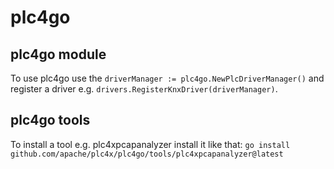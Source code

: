 <!--
  Licensed to the Apache Software Foundation (ASF) under one
  or more contributor license agreements.  See the NOTICE file
  distributed with this work for additional information
  regarding copyright ownership.  The ASF licenses this file
  to you under the Apache License, Version 2.0 (the
  "License"); you may not use this file except in compliance
  with the License.  You may obtain a copy of the License at

      http://www.apache.org/licenses/LICENSE-2.0

  Unless required by applicable law or agreed to in writing,
  software distributed under the License is distributed on an
  "AS IS" BASIS, WITHOUT WARRANTIES OR CONDITIONS OF ANY
  KIND, either express or implied.  See the License for the
  specific language governing permissions and limitations
  under the License.
  -->

# plc4go

## plc4go module

To use plc4go use the `driverManager := plc4go.NewPlcDriverManager()` and register a driver e.g. 
`drivers.RegisterKnxDriver(driverManager)`.

## plc4go tools

To install a tool e.g. plc4xpcapanalyzer install it like that: 
`go install github.com/apache/plc4x/plc4go/tools/plc4xpcapanalyzer@latest`